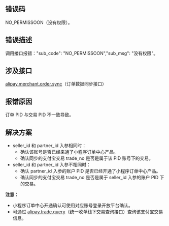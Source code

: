 ## 错误码
NO_PERMISSOON（没有权限）。 

## 错误描述
调用接口报错："sub_code": "NO_PERMISSOON","sub_msg": "没有权限"。 

## 涉及接口
[alipay.merchant.order.sync](https://opendocs.alipay.com/mini/043zb5)（订单数据同步接口）

## 报错原因
订单 PID 与交易 PID 不一致导致。 

## 解决方案

- seller_id 和 partner_id 入参相同时：
   - 确认该账号是否已经来通了小程序订单中心产品。
   - 确认同步的支付宝交易 trade_no 是否是属于该 PID 账号下的交易。 
- seller_id 和 partner_id 入参不相同时：
   - 确认 partner_id 入参的账户 PID 是否已经开通了小程序订单中心产品。
   - 确认同步的支付宝交易 trade_no 是否是属于 seller_id 入参的账户 PID 下的交易。

**注意：**

- 小程序订单中心开通确认可使用对应账号登录开放平台确认。
- 可通过 [alipay.trade.query](https://opendocs.alipay.com/open/02ekfh)（统一收单线下交易查询接口）查询该支付宝交易信息。

